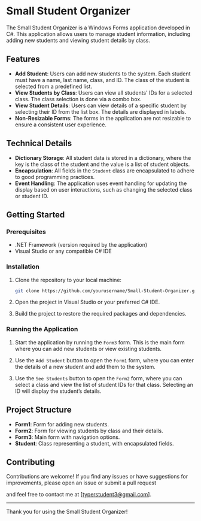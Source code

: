# Small Student Organizer

The Small Student Organizer  is a Windows Forms application developed in C#. This application allows users to manage student information, including adding new students and viewing student details by class.

## Features

- **Add Student**: Users can add new students to the system. Each student must have a name, last name, class, and ID. The class of the student is selected from a predefined list.
- **View Students by Class**: Users can view all students' IDs for a selected class. The class selection is done via a combo box.
- **View Student Details**: Users can view details of a specific student by selecting their ID from the list box. The details are displayed in labels.
- **Non-Resizable Forms**: The forms in the application are not resizable to ensure a consistent user experience.

## Technical Details

- **Dictionary Storage**: All student data is stored in a dictionary, where the key is the class of the student and the value is a list of student objects.
- **Encapsulation**: All fields in the `Student` class are encapsulated to adhere to good programming practices.
- **Event Handling**: The application uses event handling for updating the display based on user interactions, such as changing the selected class or student ID.

## Getting Started

### Prerequisites

- .NET Framework (version required by the application)
- Visual Studio or any compatible C# IDE

### Installation

1. Clone the repository to your local machine:
    ```sh
    git clone https://github.com/yourusername/Small-Student-Organizer.git
    ```

2. Open the project in Visual Studio or your preferred C# IDE.

3. Build the project to restore the required packages and dependencies.

### Running the Application

1. Start the application by running the `Form3` form. This is the main form where you can add new students or view existing students.

2. Use the `Add Student` button to open the `Form1` form, where you can enter the details of a new student and add them to the system.

3. Use the `See Students` button to open the `Form2` form, where you can select a class and view the list of student IDs for that class. Selecting an ID will display the student’s details.

## Project Structure

- **Form1**: Form for adding new students.
- **Form2**: Form for viewing students by class and their details.
- **Form3**: Main form with navigation options.
- **Student**: Class representing a student, with encapsulated fields.

## Contributing

Contributions are welcome! If you find any issues or have suggestions for improvements, please open an issue or submit a pull request

and feel free to contact me at [typerstudent3@gmail.com].

---

Thank you for using the Small Student Organizer!
